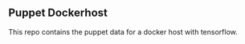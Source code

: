 Puppet Dockerhost
-----------------
This repo contains the puppet data for a docker host with tensorflow.
